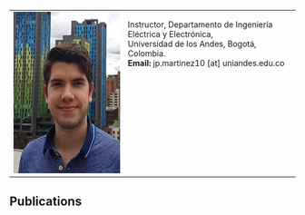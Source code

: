 <table border="0" cellpadding="5" cellspacing="0" width="100%">
  <tbody>
    <tr>
      <td width="40%">
      <img src="https://raw.githubusercontent.com/Martinez-Piazuelo/martinez-piazuelo.github.io/master/images/photo.png"
           alt="Photo"
           width="200"
           height="285" />
      </td>
      <td valign="top" width="60%">
      <p> </p>
      <p> Instructor, Departamento de Ingeniería Eléctrica y Electrónica, <br>
      Universidad de los Andes, Bogotá, Colombia. <br>
      <b>Email:</b> jp.martinez10 [at] uniandes.edu.co </p>
      </td>
    </tr>
  </tbody>
</table>


## Publications


